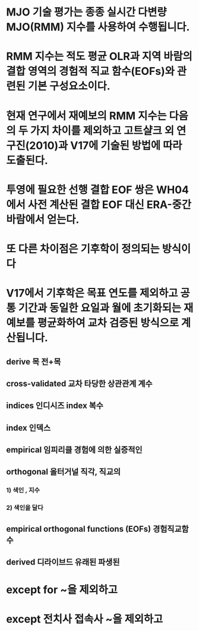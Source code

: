 # MJO 기술 평가는 종종 실시간 다변량 MJO(RMM) 지수를 사용하여 수행됩니다.

# RMM 지수는 적도 평균 OLR과 지역 바람의 결합 영역의 경험적 직교 함수(EOFs)와 관련된 기본 구성요소이다.

# 현재 연구에서 재예보의 RMM 지수는 다음의 두 가지 차이를 제외하고 고트샬크 외 연구진(2010)과 V17에 기술된 방법에 따라 도출된다.

# 투영에 필요한 선행 결합 EOF 쌍은 WH04에서 사전 계산된 결합 EOF 대신 ERA-중간 바람에서 얻는다.

# 또 다른 차이점은 기후학이 정의되는 방식이다

# V17에서 기후학은 목표 연도를 제외하고 공통 기간과 동일한 요일과 월에 초기화되는 재예보를 평균화하여 교차 검증된 방식으로 계산됩니다.

## derive 목 전+목
## cross-validated 교차 타당한 상관관계 계수
## indices 인디시즈 index 복수 
## index 인덱스 
## empirical 임피리클 경험에 의한 실증적인
## orthogonal 올터거널 직각, 직교의 

### 1) 색인 , 지수
### 2) 색인을 달다 
## empirical orthogonal functions (EOFs) 경험직교함수
## derived 디라이브드 유래된 파생된 

# except for ~을 제외하고 
# except 전치사 접속사 ~을 제외하고
